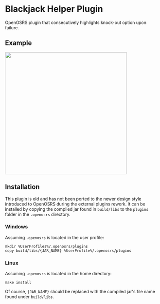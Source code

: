 # Blackjack Helper Plugin
OpenOSRS plugin that consecutively highlights knock-out option upon failure.

## Example
<img src="/example.gif?raw=true" width="400px">

## Installation
This plugin is old and has not been ported to the newer design style introduced to OpenOSRS during the external plugins rework. It can be installed by copying the compiled jar found in `build/libs` to the `plugins` folder in the `.openosrs` directory.
### Windows
Assuming `.openosrs` is located in the user profile:
```
mkdir %UserProfiles%/.openosrs/plugins
copy build/libs/{JAR_NAME} %UserProfile%/.openosrs/plugins
```

### Linux
Assuming `.openosrs` is located in the home directory:
```
make install
```

Of course, `{JAR_NAME}` should be replaced with the compiled jar's file name found under `build/libs`.